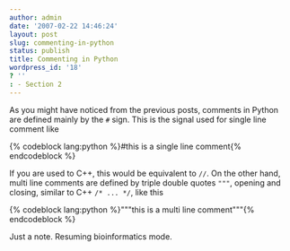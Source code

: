 ```yaml
---
author: admin
date: '2007-02-22 14:46:24'
layout: post
slug: commenting-in-python
status: publish
title: Commenting in Python
wordpress_id: '18'
? ''
: - Section 2
---
```


As you might have noticed from the previous posts, comments in Python
are defined mainly by the `#` sign. This is the signal used for single
line comment like 

{% codeblock lang:python %}#this is a single line comment{% endcodeblock %} 

If you are used to C++, this would be equivalent to
`//`. On the other hand, multi line comments are defined by triple
double quotes `"""`, opening and closing, similar to C++ `/* ... */`,
like this 

{% codeblock lang:python %}"""this is a multi line
comment"""{% endcodeblock %}


Just a note. Resuming bioinformatics mode.
